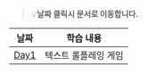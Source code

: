> 💡**날짜 클릭시 문서로 이동합니다.**

|           날짜           |    학습 내용    |
|:----------------------:|:-----------:|
| [Day1](day1/README.md) | 텍스트 롤플레잉 게임 |

